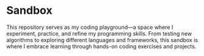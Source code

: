 # Sandbox
This repository serves as my coding playground—a space where I experiment, practice, and refine my programming skills. From testing new algorithms to exploring different languages and frameworks, this sandbox is where I embrace learning through hands-on coding exercises and projects.
